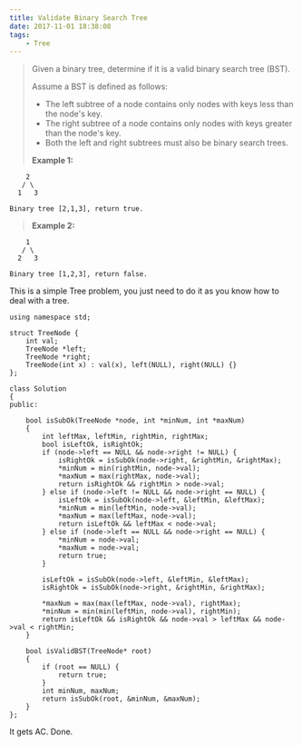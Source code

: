 ```yaml
---
title: Validate Binary Search Tree
date: 2017-11-01 18:38:08
tags:
    - Tree
---
```


> Given a binary tree, determine if it is a valid binary search tree (BST).
>
> Assume a BST is defined as follows:
> + The left subtree of a node contains only nodes with keys less than the node's key.
> + The right subtree of a node contains only nodes with keys greater than the node's key.
> + Both the left and right subtrees must also be binary search trees.
>
> **Example 1:**
```
    2
   / \
  1   3

Binary tree [2,1,3], return true.
```
> **Example 2:**
```
    1
   / \
  2   3

Binary tree [1,2,3], return false.
```
<!--more-->

This is a simple Tree problem, you just need to do it as you know how to deal with a tree.

```
using namespace std;

struct TreeNode {
    int val;
    TreeNode *left;
    TreeNode *right;
    TreeNode(int x) : val(x), left(NULL), right(NULL) {}
};

class Solution
{
public:

    bool isSubOk(TreeNode *node, int *minNum, int *maxNum)
    {
        int leftMax, leftMin, rightMin, rightMax;
        bool isLeftOk, isRightOk;
        if (node->left == NULL && node->right != NULL) {
            isRightOk = isSubOk(node->right, &rightMin, &rightMax);
            *minNum = min(rightMin, node->val);
            *maxNum = max(rightMax, node->val);
            return isRightOk && rightMin > node->val;
        } else if (node->left != NULL && node->right == NULL) {
            isLeftOk = isSubOk(node->left, &leftMin, &leftMax);
            *minNum = min(leftMin, node->val);
            *maxNum = max(leftMax, node->val);
            return isLeftOk && leftMax < node->val;
        } else if (node->left == NULL && node->right == NULL) {
            *minNum = node->val;
            *maxNum = node->val;
            return true;
        }

        isLeftOk = isSubOk(node->left, &leftMin, &leftMax);
        isRightOk = isSubOk(node->right, &rightMin, &rightMax);

        *maxNum = max(max(leftMax, node->val), rightMax);
        *minNum = min(min(leftMin, node->val), rightMin);
        return isLeftOk && isRightOk && node->val > leftMax && node->val < rightMin;
    }

    bool isValidBST(TreeNode* root)
    {
        if (root == NULL) {
            return true;
        }
        int minNum, maxNum;
        return isSubOk(root, &minNum, &maxNum);
    }
};
```

It gets AC. Done.
